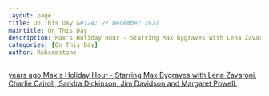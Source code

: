 ```yaml
---
layout: page
title: On This Day &#124; 27 December 1977
maintitle: On This Day
description: Max's Holiday Hour - Starring Max Bygraves with Lena Zavaroni, Charlie Cairoli, Sandra Dickinson, Jim Davidson and Margaret Powell.
categories: [On This Day]
author: Robcamstone
---
```


[<span id="age1"></span> years ago Max's Holiday Hour - Starring Max Bygraves with Lena Zavaroni, Charlie Cairoli, Sandra Dickinson, Jim Davidson and Margaret Powell.](/thames%20television/1977/12/27/maxs-holiday-hour.html)

<!-- Script for calculating number of years ago -->
<script>
var dob = '19771227';
var year = Number(dob.substr(0, 4));
var month = Number(dob.substr(4, 2)) - 1;
var day = Number(dob.substr(6, 2));
var today = new Date();
var age1 = today.getFullYear() - year;
if (today.getMonth() < month || (today.getMonth() == month && today.getDate() < day)) {
age1--;
}
document.getElementById("age1").innerHTML=age1;
</script>

